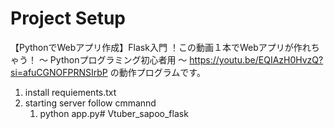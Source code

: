 # Project Setup

【PythonでWebアプリ作成】Flask入門 ！この動画１本でWebアプリが作れちゃう！ 〜 Pythonプログラミング初心者用 〜
https://youtu.be/EQIAzH0HvzQ?si=afuCGNOFPRNSIrbP
の動作プログラムです。

1. install requiements.txt
2. starting server follow cmmannd
   1. python app.py# Vtuber_sapoo_flask
